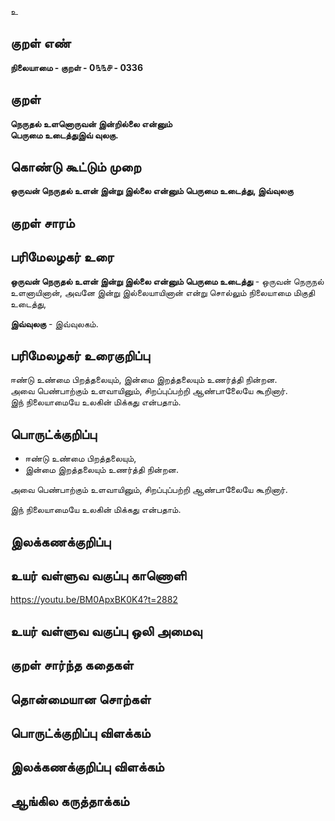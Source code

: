 உ

## குறள் எண் 

**நிலையாமை - குறள் - 0௩௩௪ - 0336**  

## குறள் 

**நெருதல் உளனொருவன் இன்றில்லை என்னும்  
பெருமை உடைத்துஇவ் வுலகு.**

## கொண்டு கூட்டும் முறை

**ஒருவன் நெருதல் உளன் இன்று இல்லை என்னும் பெருமை உடைத்து, இவ்வுலகு**

## குறள் சாரம் 


## பரிமேலழகர் உரை

**ஒருவன் நெருதல் உளன் இன்று இல்லை என்னும் பெருமை உடைத்து** - ஒருவன் நெருநல் உளனாயினான், அவனே இன்று இல்லையாயினான் என்று சொல்லும் நிலையாமை மிகுதி உடைத்து,  

**இவ்வுலகு** - இவ்வுலகம். 

## பரிமேலழகர் உரைகுறிப்பு   

ஈண்டு உண்மை பிறத்தலையும், இன்மை இறத்தலையும் உணர்த்தி நின்றன.   
அவை பெண்பாற்கும் உளவாயினும், சிறப்புப்பற்றி ஆண்பாலைேயே கூறினார்.  
இந் நிலையாமையே உலகின் மிக்கது என்பதாம்.   

## பொருட்க்குறிப்பு 

* ஈண்டு உண்மை பிறத்தலையும்,   
* இன்மை இறத்தலையும் உணர்த்தி நின்றன.  

அவை பெண்பாற்கும் உளவாயினும், சிறப்புப்பற்றி ஆண்பாலைேயே கூறினார்.  

இந் நிலையாமையே உலகின் மிக்கது என்பதாம்.  

## இலக்கணக்குறிப்பு  


## உயர் வள்ளுவ வகுப்பு காணொளி

https://youtu.be/BM0ApxBK0K4?t=2882

## உயர் வள்ளுவ வகுப்பு ஒலி அமைவு 

 
## குறள் சார்ந்த கதைகள் 


## தொன்மையான சொற்கள்


## பொருட்க்குறிப்பு விளக்கம்


## இலக்கணக்குறிப்பு விளக்கம்


## ஆங்கில கருத்தாக்கம் 


